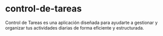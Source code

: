 # control-de-tareas
Control de Tareas es una aplicación diseñada para ayudarte a gestionar y organizar tus actividades diarias de forma eficiente y estructurada.
